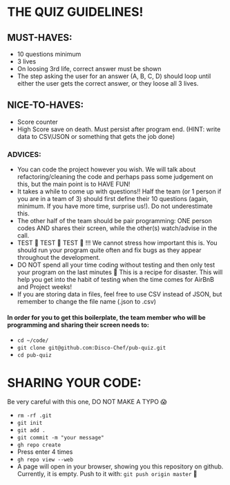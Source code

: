# THE QUIZ GUIDELINES!

## MUST-HAVES:

- 10 questions minimum
- 3 lives
- On loosing 3rd life, correct answer must be shown
- The step asking the user for an answer (A, B, C, D) should loop until either the user gets the correct answer, or they loose all 3 lives.

## NICE-TO-HAVES:
- Score counter
- High Score save on death. Must persist after program end. (HINT: write data to CSV/JSON or something that gets the job done)

### ADVICES:

- You can code the project however you wish. We will talk about refactoring/cleaning the code and perhaps pass some judgement on this, but the main point is to HAVE FUN!
- It takes a while to come up with questions!! Half the team (or 1 person if you are in a team of 3) should first define their 10 questions (again, minimum. If you have more time, surprise us!). Do not underestimate this.
- The other half of the team should be pair programming: ONE person codes AND shares their screen, while the other(s) watch/advise in the call.
- TEST 👏 TEST 👏 TEST 👏 !!! We cannot stress how important this is. You should run your program quite often and fix bugs as they appear throughout the development.
- DO NOT spend all your time coding without testing and then only test your program on the last minutes 🙈 This is a recipe for disaster. This will help you get into the habit of testing when the time comes for AirBnB and Project weeks!
- If you are storing data in files, feel free to use CSV instead of JSON, but remember to change the file name (.json to .csv)

#### In order for you to get this boilerplate, the team member who will be programming and sharing their screen needs to:
- `cd ~/code/`
- `git clone git@github.com:Disco-Chef/pub-quiz.git`
- `cd pub-quiz`

# SHARING YOUR CODE:
Be very careful with this one, DO NOT MAKE A TYPO 😱

- `rm -rf .git`
- `git init`
- `git add .`
- `git commit -m "your message"`
- `gh repo create`
- Press enter 4 times
- `gh repo view --web`
- A page will open in your browser, showing you this repository on github. Currently, it is empty. Push to it with: `git push origin master` 🎉 
